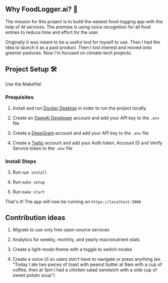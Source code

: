 ## Why FoodLogger.ai? 🤔

The mission for this project is to build the easiest food-logging app with the help of AI services. The premise is using voice recognition for all food entries to reduce time and effort for the user. 

Originally it was meant to be a useful tool for myself to use. Then I had the idea to launch it as a paid product. Then I lost interest and moved onto greener pastures. Now I'm focused on climate-tech projects.

## Project Setup 🛠️

Use the Makefile!

### Prequisites

1. Install and run [Docker Desktop](https://www.docker.com/products/docker-desktop/) in order to run the project locally.

2. Create an [OpenAI Developer](https://platform.openai.com/docs/overview) account and add your API key to the `.env` file

3. Create a [DeepGram](https://deepgram.com/) account and add your API key to the `.env` file

4. Create a [Twilio](https://pages.twilio.com/twilio-brand-sales-namer-1?cq_plac=&cq_net=g&cq_pos=&cq_med=&cq_plt=gp) account and add your Auth token, Account ID and Verify Service token to the `.env` file

### Install Steps

3. Run `npm install`

4. Run `make setup`

5. Run `make start`

That's it! The app will now be running on `https://localhost:3000`

## Contribution ideas

1. Migrate to use only free open-source services

2. Analytics for weekly, monthly, and yearly macronutrient stats

3. Create a light-mode theme with a toggle to switch modes

4. Create a voice UI so users don't have to navigate or press anything (ex. "Today I ate two pieces of toast with peanut butter at 9am with a cup of coffee, then at 1pm I had a chicken salad sandwich with a side cup of sweet potato soup")